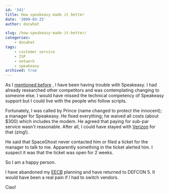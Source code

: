 ```yaml
---
id: '341'
title: How speakeasy made it better
date: '2009-03-25'
author: docwhat

slug: /how-speakeasy-made-it-better/
categories:
    - docwhat
tags:
    - customer service
    - ISP
    - network
    - speakeasy
archived: true
---
```


As I [mentioned before](/how-to-make-a-customer-want-to-leave/) , I have been
having trouble with Speakeasy. I had already researched other competitors and
was contemplating changing to someone else. I would have missed the technical
competency of Speakeasy support but I could live with the people who follow
scripts.

Fortunately, I was called by Prince (name changed to protect the innocent); a
manager for Speakeasy. He fixed everything; he waived all costs (about \$300)
which includes the modem. He agreed that paying for sub-par service wasn't
reasonable. After all, I could have stayed with [Verizon](/verizon-sucks/) for
that (zing!).

He said that SpaceGhost never contacted him or filed a ticket for the manager
to talk to me. Apparently something in the ticket alerted him. I suspect it
was that the ticket was open for 2 weeks.

So I am a happy person.

I have abandoned my
[EECB](https://consumerist.com/2007/05/11/how-to-launch-an-executive-email-carpet-bomb/ 'Executive Email Carpet Bomb')
planning and have returned to DEFCON 5. It would have been a real pain if I
had to switch vendors.

Ciao!
